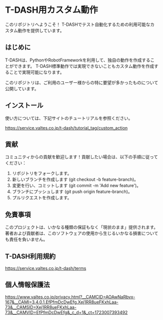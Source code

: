 # T-DASH用カスタム動作

このリポジトリへようこそ！
T-DASHでテスト自動化するための利用可能なカスタム動作を提供しています。

## はじめに

T-DASHは、PythonやRobotFrameworkを利用して、独自の動作を作成することができます。
T-DASH標準動作では実現できないこともカスタム動作を作成することで実現可能になります。

このリポジトリは、ご利用のユーザー様からの特に要望が多かったものについて公開しています。

## インストール
使い方については、下記サイトのチュートリアルを参照ください。

https://service.valtes.co.jp/t-dash/tutorial_tag/custom_action

## 貢献
コミュニティからの貢献を歓迎します！貢献したい場合は、以下の手順に従ってください：

1. リポジトリをフォークします。
2. 新しいブランチを作成します (git checkout -b feature-branch)。
3. 変更を行い、コミットします (git commit -m 'Add new feature')。
4. ブランチにプッシュします (git push origin feature-branch)。
5. プルリクエストを作成します。

## 免責事項
このプロジェクトは、いかなる種類の保証もなく「現状のまま」提供されます。著者および貢献者は、このソフトウェアの使用から生じるいかなる損害についても責任を負いません。

## T-DASH利用規約
https://service.valtes.co.jp/t-dash/terms

## 個人情報保護法
https://www.valtes.co.jp/privacy.html?__CAMCID=AOAwNaRbvx-167&__CAMI=3.4.0.1.EfPfmDcDwEfg.Xej1RR8ueFKxhLaa-73&__CAMSID=Xej1RR8ueFKxhLaa-73&__CAMVID=EfPfmDcDwEfg&_c_d=1&_ct=1723007393492

